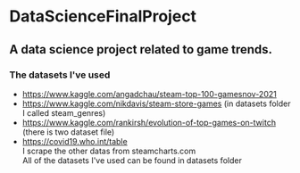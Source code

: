 # DataScienceFinalProject
## A data science project related to game trends.
### The datasets I've used 
- https://www.kaggle.com/angadchau/steam-top-100-gamesnov-2021
- https://www.kaggle.com/nikdavis/steam-store-games (in datasets folder I called steam_genres)
- https://www.kaggle.com/rankirsh/evolution-of-top-games-on-twitch (there is two dataset file)
- https://covid19.who.int/table <br />
I scrape the other datas from steamcharts.com <br />
All of the datasets I've used can be found in datasets folder

